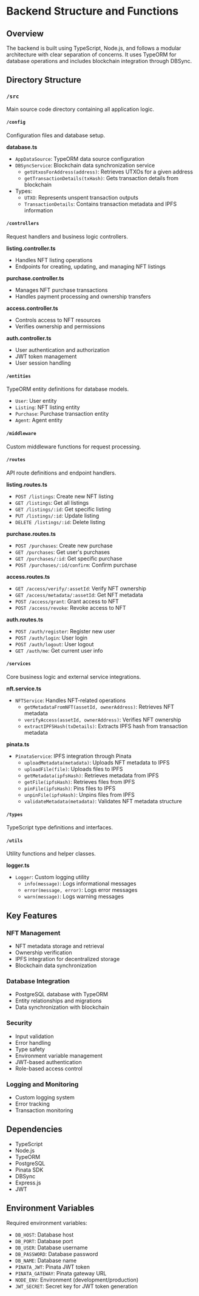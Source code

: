 # Backend Structure and Functions

## Overview
The backend is built using TypeScript, Node.js, and follows a modular architecture with clear separation of concerns. It uses TypeORM for database operations and includes blockchain integration through DBSync.

## Directory Structure

### `/src`
Main source code directory containing all application logic.

#### `/config`
Configuration files and database setup.

**database.ts**
- `AppDataSource`: TypeORM data source configuration
- `DBSyncService`: Blockchain data synchronization service
  - `getUtxosForAddress(address)`: Retrieves UTXOs for a given address
  - `getTransactionDetails(txHash)`: Gets transaction details from blockchain
- Types:
  - `UTXO`: Represents unspent transaction outputs
  - `TransactionDetails`: Contains transaction metadata and IPFS information

#### `/controllers`
Request handlers and business logic controllers.

**listing.controller.ts**
- Handles NFT listing operations
- Endpoints for creating, updating, and managing NFT listings

**purchase.controller.ts**
- Manages NFT purchase transactions
- Handles payment processing and ownership transfers

**access.controller.ts**
- Controls access to NFT resources
- Verifies ownership and permissions

**auth.controller.ts**
- User authentication and authorization
- JWT token management
- User session handling

#### `/entities`
TypeORM entity definitions for database models.
- `User`: User entity
- `Listing`: NFT listing entity
- `Purchase`: Purchase transaction entity
- `Agent`: Agent entity

#### `/middleware`
Custom middleware functions for request processing.

#### `/routes`
API route definitions and endpoint handlers.

**listing.routes.ts**
- `POST /listings`: Create new NFT listing
- `GET /listings`: Get all listings
- `GET /listings/:id`: Get specific listing
- `PUT /listings/:id`: Update listing
- `DELETE /listings/:id`: Delete listing

**purchase.routes.ts**
- `POST /purchases`: Create new purchase
- `GET /purchases`: Get user's purchases
- `GET /purchases/:id`: Get specific purchase
- `POST /purchases/:id/confirm`: Confirm purchase

**access.routes.ts**
- `GET /access/verify/:assetId`: Verify NFT ownership
- `GET /access/metadata/:assetId`: Get NFT metadata
- `POST /access/grant`: Grant access to NFT
- `POST /access/revoke`: Revoke access to NFT

**auth.routes.ts**
- `POST /auth/register`: Register new user
- `POST /auth/login`: User login
- `POST /auth/logout`: User logout
- `GET /auth/me`: Get current user info

#### `/services`
Core business logic and external service integrations.

**nft.service.ts**
- `NFTService`: Handles NFT-related operations
  - `getMetadataFromNFT(assetId, ownerAddress)`: Retrieves NFT metadata
  - `verifyAccess(assetId, ownerAddress)`: Verifies NFT ownership
  - `extractIPFSHash(txDetails)`: Extracts IPFS hash from transaction metadata

**pinata.ts**
- `PinataService`: IPFS integration through Pinata
  - `uploadMetadata(metadata)`: Uploads NFT metadata to IPFS
  - `uploadFile(file)`: Uploads files to IPFS
  - `getMetadata(ipfsHash)`: Retrieves metadata from IPFS
  - `getFile(ipfsHash)`: Retrieves files from IPFS
  - `pinFile(ipfsHash)`: Pins files to IPFS
  - `unpinFile(ipfsHash)`: Unpins files from IPFS
  - `validateMetadata(metadata)`: Validates NFT metadata structure

#### `/types`
TypeScript type definitions and interfaces.

#### `/utils`
Utility functions and helper classes.

**logger.ts**
- `Logger`: Custom logging utility
  - `info(message)`: Logs informational messages
  - `error(message, error)`: Logs error messages
  - `warn(message)`: Logs warning messages

## Key Features

### NFT Management
- NFT metadata storage and retrieval
- Ownership verification
- IPFS integration for decentralized storage
- Blockchain data synchronization

### Database Integration
- PostgreSQL database with TypeORM
- Entity relationships and migrations
- Data synchronization with blockchain

### Security
- Input validation
- Error handling
- Type safety
- Environment variable management
- JWT-based authentication
- Role-based access control

### Logging and Monitoring
- Custom logging system
- Error tracking
- Transaction monitoring

## Dependencies
- TypeScript
- Node.js
- TypeORM
- PostgreSQL
- Pinata SDK
- DBSync
- Express.js
- JWT

## Environment Variables
Required environment variables:
- `DB_HOST`: Database host
- `DB_PORT`: Database port
- `DB_USER`: Database username
- `DB_PASSWORD`: Database password
- `DB_NAME`: Database name
- `PINATA_JWT`: Pinata JWT token
- `PINATA_GATEWAY`: Pinata gateway URL
- `NODE_ENV`: Environment (development/production)
- `JWT_SECRET`: Secret key for JWT token generation 